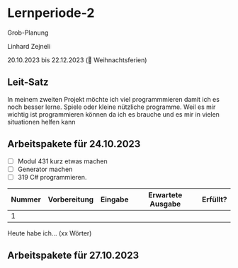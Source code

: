 # Lernperiode-2

Grob-Planung

Linhard Zejneli

20.10.2023 bis 22.12.2023 (🎄 Weihnachtsferien)

## Leit-Satz

In meinem zweiten Projekt möchte ich viel programmmieren damit ich es noch besser lerne. Spiele oder kleine nützliche programme. Weil es mir wichtig ist programmieren können da ich es brauche und es mir in vielen situationen helfen kann

## Arbeitspakete für 24.10.2023

- [ ] Modul 431 kurz etwas machen
- [ ] Generator machen
- [ ] 319 C# programmieren.

| Nummer | Vorbereitung | Eingabe | Erwartete Ausgabe | Erfüllt? |
| --- | --- | --- | --- | --- |
| 1   |     |     |     |     |

Heute habe ich... (xx Wörter)

## Arbeitspakete für 27.10.2023
